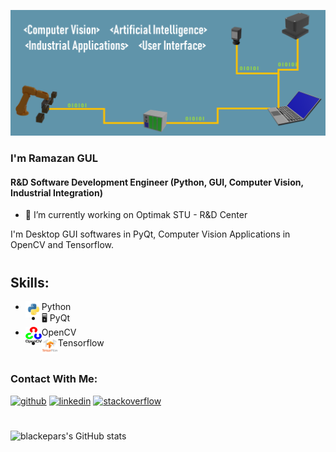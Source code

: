 ![I am Python Developer](BANNER.png)

### I'm Ramazan GUL
#### R&D Software Development Engineer (Python, GUI, Computer Vision, Industrial Integration)
- 🦾 I’m currently working on Optimak STU - R&D Center 

I'm Desktop GUI softwares in PyQt, Computer Vision Applications in OpenCV and Tensorflow.
# 

## Skills: 
- <img align="left" width="26px" src="https://raw.githubusercontent.com/github/explore/80688e429a7d4ef2fca1e82350fe8e3517d3494d/topics/python/python.png" /> Python 
- 🖥️ PyQt 
- <img align="left" width="26px" src="https://raw.githubusercontent.com/github/explore/80688e429a7d4ef2fca1e82350fe8e3517d3494d/topics/opencv/opencv.png" /> OpenCV 
- <img align="left" width="26px" src="https://raw.githubusercontent.com/github/explore/80688e429a7d4ef2fca1e82350fe8e3517d3494d/topics/tensorflow/tensorflow.png" /> Tensorflow 





# 
### Contact With Me:
[<img src='https://cdn.jsdelivr.net/npm/simple-icons@3.0.1/icons/github.svg' alt='github' height='40'>](https://github.com/blackepars)  [<img src='https://cdn.jsdelivr.net/npm/simple-icons@3.0.1/icons/linkedin.svg' alt='linkedin' height='40'>](https://www.linkedin.com/in/ramazan-gul/)  [<img src='https://cdn.jsdelivr.net/npm/simple-icons@3.0.1/icons/stackoverflow.svg' alt='stackoverflow' height='40'>](https://stackoverflow.com/users/12449793/blackepars)  

# 
![blackepars's GitHub stats](https://github-readme-stats.vercel.app/api?username=blackepars&show_icons=true&count_private=true) 
